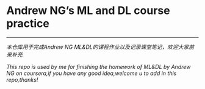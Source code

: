 # Andrew NG’s ML and DL course practice
---
*本仓库用于完成Andrew NG ML&amp;DL的课程作业以及记录课堂笔记，欢迎大家前来补充*

*This repo is used by me for finishing the homework of ML&amp;DL by Andrew NG on coursera,if you have any good idea,welcome u to add in this repo,thanks!*
